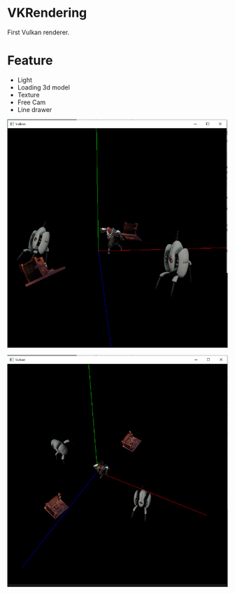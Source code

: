 # VKRendering

First Vulkan renderer.

# Feature
- Light
- Loading 3d model
- Texture
- Free Cam
- Line drawer

![alt text](https://github.com/gabrielboisvert/VKRendering/blob/main/ScreenShot/Capture.PNG)

![alt text](https://github.com/gabrielboisvert/VKRendering/blob/main/ScreenShot/Capture2.PNG)
